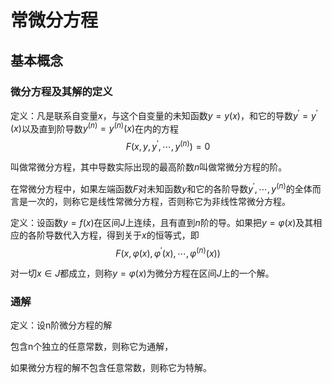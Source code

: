 # 常微分方程

## 基本概念

### 微分方程及其解的定义

定义：凡是联系自变量$x$，与这个自变量的未知函数$y=y(x)$，和它的导数$y^{\prime}=y^{\prime}(x)$以及直到阶导数$y^{(n)}=y^{(n)}(x)$在内的方程
$$
F(x, y, y^\prime, \cdots, y^{(n)})=0
$$


叫做常微分方程，其中导数实际出现的最高阶数$n$叫做常微分方程的阶。

在常微分方程中，如果左端函数$F$对未知函数$y$和它的各阶导数$y^{\prime},\cdots,y^{(n)}$的全体而言是一次的，则称它是线性常微分方程，否则称它为非线性常微分方程。

定义：设函数$y=f(x)$在区间$J$上连续，且有直到$n$阶的导。如果把$y=\varphi(x)$及其相应的各阶导数代入方程，得到关于$x$的恒等式，即
$$
F(x,\varphi(x),\varphi^{\prime}(x),\cdots,\varphi^{(n)}(x))
$$


对一切$x\in J$都成立，则称$y=\varphi(x)$为微分方程在区间$J$上的一个解。

### 通解

定义：设n阶微分方程的解

包含n个独立的任意常数，则称它为通解，

如果微分方程的解不包含任意常数，则称它为特解。